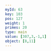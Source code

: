```yaml
---
myId: 63
key: 103
pos: 127
weight: 1
primes: 20
type: main
value: [307,3,-1,1]
object: [8,11]
---
```

